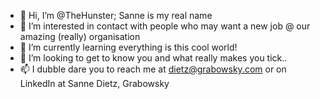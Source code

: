 - 👋 Hi, I’m @TheHunster; Sanne is my real name
- 👀 I’m interested in contact with people who may want a new job @ our amazing (really) organisation
- 🌱 I’m currently learning everything is this cool world!
- 💞️ I’m looking to get to know you and what really makes you tick..
- 📫 I dubble dare you to reach me at dietz@grabowsky.com or on LinkedIn at Sanne Dietz, Grabowsky

<!---
TheHunster/TheHunster is a ✨ special ✨ repository because its `README.md` (this file) appears on your GitHub profile.
You can click the Preview link to take a look at your changes.
--->
